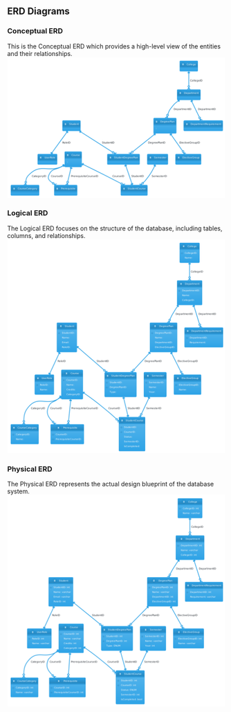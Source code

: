 ## ERD Diagrams

### Conceptual ERD

This is the Conceptual ERD which provides a high-level view of the entities and their relationships.
![Conceptual ERD](https://github.com/Dlopez806/CIDM-Assignments/blob/master/Conceptual%20EDR.png?raw=true)

### Logical ERD

The Logical ERD focuses on the structure of the database, including tables, columns, and relationships.
![Logical ERD](https://github.com/Dlopez806/CIDM-Assignments/blob/master/Logical%20EDR.png?raw=true)

### Physical ERD

The Physical ERD represents the actual design blueprint of the database system.
![Physical ERD](https://github.com/Dlopez806/CIDM-Assignments/blob/master/Physical%20ERD.png?raw=true)

